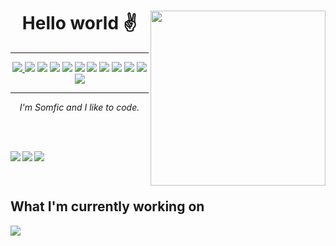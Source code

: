 <div text-align="center">
  <img src="https://i.imgur.com/h1q15Kt.gife" align="right" width="280" height="280">
  <h1 align="center">Hello world ✌️</h1>

  <hr>
  <p align="center">
    <a alt="csharp" href="https://docs.microsoft.com/en-us/dotnet/csharp/tour-of-csharp/">
      <img src="https://img.shields.io/badge/c%23-%23239120.svg?style=for-the-badge&logo=c-sharp&logoColor=white"/>
    </a>
    <img src="https://img.shields.io/badge/.NET-5C2D91?style=for-the-badge&logo=.net&logoColor=white" />
    <img src="https://img.shields.io/badge/SASS-hotpink.svg?style=for-the-badge&logo=SASS&logoColor=white" />
    <img src="https://img.shields.io/badge/svelte-%23f1413d.svg?style=for-the-badge&logo=svelte&logoColor=white" />
    <img src="https://img.shields.io/badge/threejs-black?style=for-the-badge&logo=three.js&logoColor=white" />
    <img src="https://img.shields.io/badge/Rider-000000.svg?style=for-the-badge&logo=Rider&logoColor=white&color=crimson" />
    <img src="https://img.shields.io/badge/javascript-%23323330.svg?style=for-the-badge&logo=javascript&logoColor="red" />
    <img src="https://img.shields.io/badge/html5-%23E34F26.svg?style=for-the-badge&logo=html5&logoColor=white" />
    <img src="https://img.shields.io/badge/java-%23ED8B00.svg?style=for-the-badge&logo=java&logoColor=white" />
    <img src="https://img.shields.io/badge/rust-%23000000.svg?style=for-the-badge&logo=rust&logoColor=white&color=red" />
    <img src="https://img.shields.io/badge/typescript-%23007ACC.svg?style=for-the-badge&logo=typescript&logoColor=white" />
    <img src="https://img.shields.io/badge/git-%23F05033.svg?style=for-the-badge&logo=git&logoColor=white" />
  </p>
  <hr>
    <p align="center">
    <i>I'm Somfic and I like to code.</i>
  </p>
</div>
<br>
<br>

<p>
  <img align="left" src="https://github-readme-stats.vercel.app/api?username=somfic&show_icons=true&count_private=true&custom_title=My%20GitHub%20profile&theme=tokyonight&hide_border=true" />
  <img align="left" src="https://github-readme-stats.vercel.app/api/wakatime?username=Somfic&theme=tokyonight&hide_border=true&custom_title=Coding%20activity" />
  <img float="right" src="https://github-readme-stats.vercel.app/api/top-langs/?username=somfic&custom_title=Most%20used%20languages&theme=tokyonight&hide_border=true&langs_count=6" />
</p>
<br>

## What I'm currently working on
<a href="https://www.github.com/Somfic/EliteAPI">
  <img src="https://github-readme-stats.vercel.app/api/pin/?username=somfic&repo=eliteapi&theme=tokyonight&hide_border=true" />
</a>
